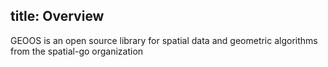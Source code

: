 title: Overview
---

GEOOS is an open source library for spatial data and geometric algorithms from the spatial-go organization